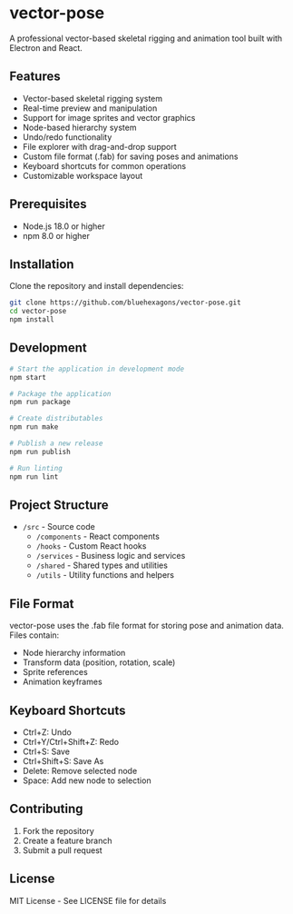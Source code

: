 # vector-pose

A professional vector-based skeletal rigging and animation tool built with Electron and React.

## Features

- Vector-based skeletal rigging system
- Real-time preview and manipulation
- Support for image sprites and vector graphics
- Node-based hierarchy system
- Undo/redo functionality
- File explorer with drag-and-drop support
- Custom file format (.fab) for saving poses and animations
- Keyboard shortcuts for common operations
- Customizable workspace layout

## Prerequisites

- Node.js 18.0 or higher
- npm 8.0 or higher

## Installation

Clone the repository and install dependencies:

```bash
git clone https://github.com/bluehexagons/vector-pose.git
cd vector-pose
npm install
```

## Development

```bash
# Start the application in development mode
npm start

# Package the application
npm run package

# Create distributables
npm run make

# Publish a new release
npm run publish

# Run linting
npm run lint
```

## Project Structure

- `/src` - Source code
  - `/components` - React components
  - `/hooks` - Custom React hooks
  - `/services` - Business logic and services
  - `/shared` - Shared types and utilities
  - `/utils` - Utility functions and helpers

## File Format

vector-pose uses the .fab file format for storing pose and animation data. Files contain:

- Node hierarchy information
- Transform data (position, rotation, scale)
- Sprite references
- Animation keyframes

## Keyboard Shortcuts

- Ctrl+Z: Undo
- Ctrl+Y/Ctrl+Shift+Z: Redo
- Ctrl+S: Save
- Ctrl+Shift+S: Save As
- Delete: Remove selected node
- Space: Add new node to selection

## Contributing

1. Fork the repository
2. Create a feature branch
3. Submit a pull request

## License

MIT License - See LICENSE file for details
